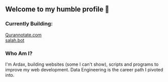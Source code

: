 ## Welcome to my humble profile 👋

<!--
**ArdaxHz/ArdaxHz** is a ✨ _special_ ✨ repository because its `README.md` (this file) appears on your GitHub profile.

Here are some ideas to get you started:

- 🔭 I’m currently working on ...
- 🌱 I’m currently learning ...
- 👯 I’m looking to collaborate on ...
- 🤔 I’m looking for help with ...
- 💬 Ask me about ...
- 📫 How to reach me: ...
- 😄 Pronouns: ...
- ⚡ Fun fact: ...
-->

### Currently Building:
[Qurannotate.com](https://qurannotate.com)\
[salah.bot](https://salah-bot.pages.dev)

### Who Am I?
I'm Ardax, building websites (some I can't show), scripts and programs to improve my web development.
Data Engineering is the career path I pivoted into.
